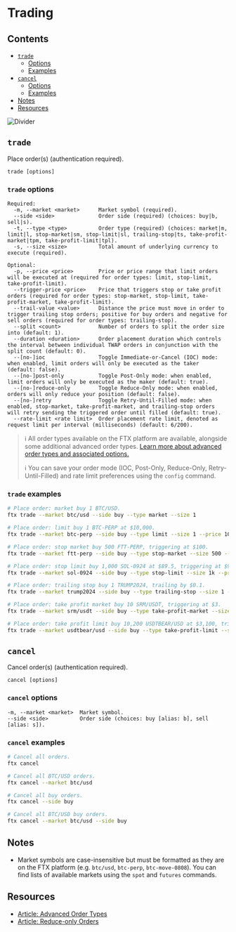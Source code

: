 # Trading

## Contents

- [`trade`](#trade)
  - [Options](#trade-options)
  - [Examples](#trade-examples)
- [`cancel`](#cancel)
  - [Options](#cancel-options)
  - [Examples](#cancel-examples)
- [Notes](#notes)
- [Resources](#resources)

![Divider](../../images/divider.png)

## `trade`

Place order(s) (authentication required).

```
trade [options]
```

### `trade` options

```
Required:
  -m, --market <market>      Market symbol (required).
  --side <side>              Order side (required) (choices: buy|b, sell|s).
  -t, --type <type>          Order type (required) (choices: market|m, limit|l, stop-market|sm, stop-limit|sl, trailing-stop|ts, take-profit-market|tpm, take-profit-limit|tpl).
  -s, --size <size>          Total amount of underlying currency to execute (required).

Optional:
  -p, --price <price>        Price or price range that limit orders will be executed at (required for order types: limit, stop-limit, take-profit-limit).
  --trigger-price <price>    Price that triggers stop or take profit orders (required for order types: stop-market, stop-limit, take-profit-market, take-profit-limit).
  --trail-value <value>      Distance the price must move in order to trigger trailing stop orders; positive for buy orders and negative for sell orders (required for order types: trailing-stop).
  --split <count>            Number of orders to split the order size into (default: 1).
  --duration <duration>      Order placement duration which controls the interval between individual TWAP orders in conjunction with the split count (default: 0).
  --[no-]ioc                 Toggle Immediate-or-Cancel (IOC) mode: when enabled, limit orders will only be executed as the taker (default: false).
  --[no-]post-only           Toggle Post-Only mode: when enabled, limit orders will only be executed as the maker (default: true).
  --[no-]reduce-only         Toggle Reduce-Only mode: when enabled, orders will only reduce your position (default: false).
  --[no-]retry               Toggle Retry-Until-Filled mode: when enabled, stop-market, take-profit-market, and trailing-stop orders will retry sending the triggered order until filled (default: true).
  --rate-limit <rate limit>  Order placement rate limit, denoted as request limit per interval (milliseconds) (default: 6/200).
```

> ℹ️ All order types available on the FTX platform are available, alongside some additional advanced order types. [Learn more about advanced order types and associated options.](./advanced-orders.md)
>
> ℹ️ You can save your order mode (IOC, Post-Only, Reduce-Only, Retry-Until-Filled) and rate limit preferences using the `config` command.

### `trade` examples

```sh
# Place order: market buy 1 BTC/USD.
ftx trade --market btc/usd --side buy --type market --size 1

# Place order: limit buy 1 BTC-PERP at $10,000.
ftx trade --market btc-perp --side buy --type limit --size 1 --price 10k

# Place order: stop market buy 500 FTT-PERP, triggering at $100.
ftx trade --market ftt-perp --side buy --type stop-market --size 500 --trigger-price 100

# Place order: stop limit buy 1,000 SOL-0924 at $89.5, triggering at $90.5.
ftx trade --market sol-0924 --side buy --type stop-limit --size 1k --price 89.5 --trigger-price 90.5

# Place order: trailing stop buy 1 TRUMP2024, trailing by $0.1.
ftx trade --market trump2024 --side buy --type trailing-stop --size 1 --trail-value 0.1

# Place order: take profit market buy 10 SRM/USDT, triggering at $3.
ftx trade --market srm/usdt --side buy --type take-profit-market --size 10 --trigger-price 3

# Place order: take profit limit buy 10,200 USDTBEAR/USD at $3,100, triggering at $3,000.
ftx trade --market usdtbear/usd --side buy --type take-profit-limit --size 10.2k --price 3100 --trigger-price 3000
```

## `cancel`

Cancel order(s) (authentication required).

```
cancel [options]
```

### `cancel` options

```
-m, --market <market>  Market symbol.
--side <side>          Order side (choices: buy [alias: b], sell [alias: s]).
```

### `cancel` examples

```sh
# Cancel all orders.
ftx cancel

# Cancel all BTC/USD orders.
ftx cancel --market btc/usd

# Cancel all buy orders.
ftx cancel --side buy

# Cancel all BTC/USD buy orders.
ftx cancel --market btc/usd --side buy
```

## Notes

- Market symbols are case-insensitive but must be formatted as they are on the FTX platform (e.g. `btc/usd`, `btc-perp`, `btc-move-0808`). You can find lists of available markets using the `spot` and `futures` commands.

## Resources

- [Article: Advanced Order Types](https://help.ftx.com/hc/en-us/articles/360031896592-Advanced-Order-Types)
- [Article: Reduce-only Orders](https://help.ftx.com/hc/en-us/articles/360030802012-Reduce-only-Orders)
